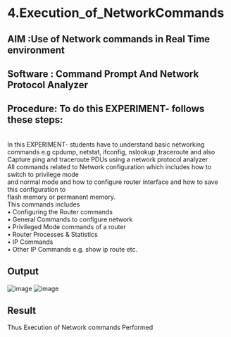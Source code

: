 # 4.Execution_of_NetworkCommands
## AIM :Use of Network commands in Real Time environment
## Software : Command Prompt And Network Protocol Analyzer
## Procedure: To do this EXPERIMENT- follows these steps:
<BR>
In this EXPERIMENT- students have to understand basic networking commands e.g cpdump, netstat, ifconfig, nslookup ,traceroute and also Capture ping and traceroute PDUs using a network protocol analyzer 
<BR>
All commands related to Network configuration which includes how to switch to privilege mode
<BR>
and normal mode and how to configure router interface and how to save this configuration to
<BR>
flash memory or permanent memory.
<BR>
This commands includes
<BR>
• Configuring the Router commands
<BR>
• General Commands to configure network
<BR>
• Privileged Mode commands of a router 
<BR>
• Router Processes & Statistics
<BR>
• IP Commands
<BR>
• Other IP Commands e.g. show ip route etc.
<BR>

## Output
![image](https://github.com/ssonuma/4.Execution_of_NetworkCommends/assets/150653312/53b10397-248d-4f5f-96d6-06c122f097cd)
![image](https://github.com/ssonuma/4.Execution_of_NetworkCommends/assets/150653312/683ed1b8-3a6c-4d25-a802-396bc053ad76)

## Result
Thus Execution of Network commands Performed 
